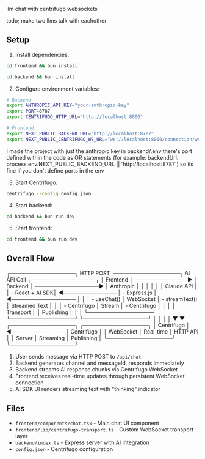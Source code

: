 llm chat with centrifugo websockets

todo; make two llms talk with eachother

## Setup

1. Install dependencies:
```bash
cd frontend && bun install

cd backend && bun install
```

2. Configure environment variables:
```bash
# Backend
export ANTHROPIC_API_KEY="your-anthropic-key"
export PORT=8787
export CENTRIFUGO_HTTP_URL="http://localhost:8000"

# Frontend
export NEXT_PUBLIC_BACKEND_URL="http://localhost:8787"
export NEXT_PUBLIC_CENTRIFUGO_WS_URL="ws://localhost:8000/connection/websocket"
```
I made the project with just the anthropic key in backend/.env
there's port defined within the code as OR statements (for example: backendUrl: process.env.NEXT_PUBLIC_BACKEND_URL || 'http://localhost:8787') so its fine if you don't define ports in the env 

3. Start Centrifugo:
```bash
centrifugo --config config.json
```

4. Start backend:
```bash
cd backend && bun run dev
```

5. Start frontend:
```bash
cd frontend && bun run dev
```

## Overall Flow

┌─────────────────┐    HTTP POST     ┌─────────────────┐    AI API Call    ┌─────────────────┐
│   Frontend      │ ──────────────► │    Backend      │ ─────────────────► │   Anthropic     │
│                 │                 │                 │                    │   Claude API    │
│ - React + AI SDK│ ◄────────────── │ - Express.js    │ ◄───────────────── │                 │
│ - useChat()     │  WebSocket      │ - streamText()  │   Streamed Text    │                 │
│ - Centrifugo    │  Stream         │ - Centrifugo    │                    │                 │
│   Transport     │                 │   Publishing    │                    │                 │
└─────────────────┘                 └─────────────────┘                    └─────────────────┘
         │                                    │
         │                                    │
         ▼                                    ▼
┌─────────────────┐                 ┌─────────────────┐
│   Centrifugo    │ ◄────────────── │   Centrifugo    │
│   WebSocket     │   Real-time     │   HTTP API      │
│   Server        │   Streaming     │   Publishing    │
└─────────────────┘                 └─────────────────┘

1. User sends message via HTTP POST to `/api/chat`
2. Backend generates channel and messageId, responds immediately
3. Backend streams AI response chunks via Centrifugo WebSocket
4. Frontend receives real-time updates through persistent WebSocket connection
5. AI SDK UI renders streaming text with "thinking" indicator

## Files

- `frontend/components/chat.tsx` - Main chat UI component
- `frontend/lib/centrifugo-transport.ts` - Custom WebSocket transport layer
- `backend/index.ts` - Express server with AI integration
- `config.json` - Centrifugo configuration
